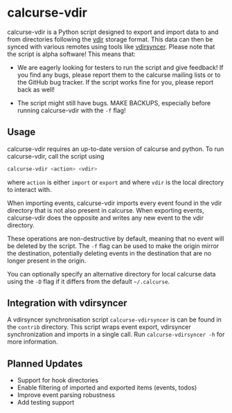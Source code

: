 calcurse-vdir
===============

calcurse-vdir is a Python script designed to export and import data to and
from directories following the
[vdir](http://vdirsyncer.pimutils.org/en/stable/vdir.html) storage format.
This data can then be synced with various remotes using tools like
[vdirsyncer](https://github.com/pimutils/vdirsyncer).
Please note that the script is alpha software! This means that:

* We are eagerly looking for testers to run the script and give feedback! If
  you find any bugs, please report them to the calcurse mailing lists or to the
  GitHub bug tracker. If the script works fine for you, please report back as
  well!

* The script might still have bugs. MAKE BACKUPS, especially before running
  calcurse-vdir with the `-f` flag!

Usage
-----

calcurse-vdir requires an up-to-date version of calcurse and python.
To run calcurse-vdir, call the script using

```sh
calcurse-vdir <action> <vdir>
```

where `action` is either `import` or `export` and where `vdir` is the local
directory to interact with.

When importing events, calcurse-vdir imports every event found in the vdir
directory that is not also present in calcurse. When exporting events,
calcurse-vdir does the opposite and writes any new event to the vdir directory.

These operations are non-destructive by default, meaning that no event will be
deleted by the script. The `-f` flag can be used to make the origin mirror the
destination, potentially deleting events in the destination that are no longer
present in the origin.

You can optionally specify an alternative directory for local calcurse data
using the `-D` flag if it differs from the default `~/.calcurse`.

Integration with vdirsyncer
---------------------------

A vdirsyncer synchronisation script `calcurse-vdirsyncer` is can be found in
the `contrib` directory. This script wraps event export, vdirsyncer
synchronization and imports in a single call. Run `calcurse-vdirsyncer -h` for
more information.

Planned Updates
---------------

* Support for hook directories
* Enable filtering of imported and exported items (events, todos)
* Improve event parsing robustness
* Add testing support
